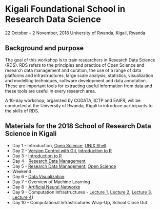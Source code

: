 # Kigali Foundational School in Research Data Science 
22 October – 2 November, 2018
University of Rwanda, Kigali, Rwanda

## Background and purpose 
The goal of this workshop is to train researchers in Research Data Science (RDS). RDS refers to the principles and practice of Open Science and research data management and curation, the use of a range of data platforms and infrastructures, large scale analysis, statistics, visualization and modelling techniques, software development and data annotation. These are important tools for extracting useful information from data and these tools are useful in every research area. 

A 10-day workshop, organized by CODATA, ICTP and EAIFR, will be conducted at the University of Rwanda, Kigali to introduce participants to the skills of RDS. 

## Materials for the 2018 School of Research Data Science in Kigali

   * Day 1 - Introduction, [Open Science](slides/OpenScienceMonday.pdf), [UNIX Shell](http://swcarpentry.github.io/shell-novice/)
   * Day 2 - [Version Control with Git](https://swcarpentry.github.io/git-novice/reference), [Introduction to R](https://swcarpentry.github.io/r-novice-gapminder/) 
   * Day 3 - [Introduction to R](https://swcarpentry.github.io/r-novice-gapminder/)
   * Day 4 - [Research Data Management](slides/Intro-DMPs.pdf)
   * Day 5 - [Research Data Management](slides/Intro-RDM-open-research.pdf), [Open Science](slides/OpenScienceFriday.pdf)
   * Weekend
   * Day 6 - [Data Visualization](slides/DataVizMaterials)
   * Day 7 - Overview of Machine Learning
   * Day 8 - [Artificial Neural Networks](slides/Artificial_Nueral_Networks.pdf)
   * Day 9 - Computation Infrastructures - [Lecture 1](https://github.com/opensciencegrid/dosar/blob/master/docs/DataKigali2018/RDA-Lecture1-Kigali-2018.pdf), [Lecture 2](https://github.com/opensciencegrid/dosar/blob/master/docs/DataKigali2018/RDA-Lecture2-Kigali-2018.pdf), [Lecture 3](https://github.com/opensciencegrid/dosar/blob/master/docs/DataKigali2018/RDA-Lecture3-Kigali-2018.pdf), [Lecture 4](https://github.com/opensciencegrid/dosar/blob/master/docs/DataKigali2018/RDA-Lecture4-Kigali-2018.pdf))
   * Day 10 - Computational Infrastrcutures Wrap-Up, School Close Out
